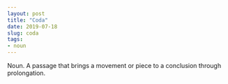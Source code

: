 ```yaml
---
layout: post
title: "Coda"
date: 2019-07-18
slug: coda
tags:
- noun
---
```


Noun. A passage that brings a movement or piece to a conclusion through prolongation.
